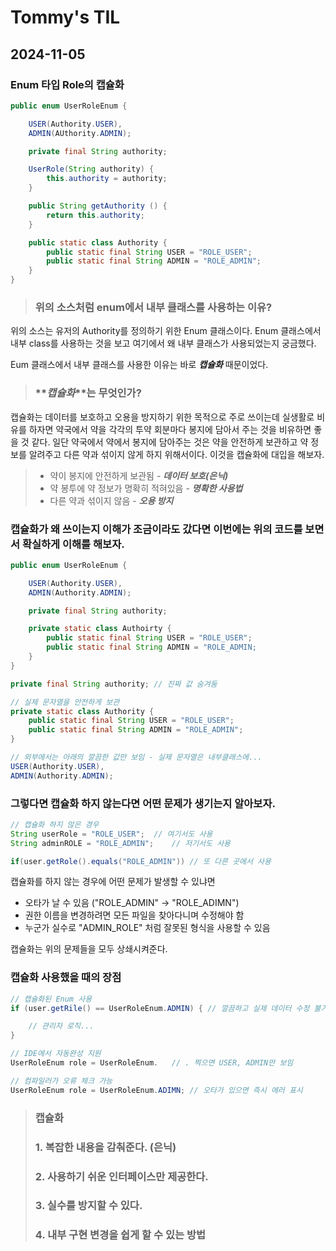 # Tommy's TIL

## 2024-11-05

### Enum 타입 Role의 캡슐화

```java
public enum UserRoleEnum {

    USER(Authority.USER),
    ADMIN(AUthority.ADMIN);

    private final String authority;

    UserRole(String authority) {
        this.authority = authority;
    }

    public String getAuthority () {
        return this.authority;
    }

    public static class Authority {
        public static final String USER = "ROLE_USER";
        public static final String ADMIN = "ROLE_ADMIN";
    }
}
```

> ### 위의 소스처럼 enum에서 내부 클래스를 사용하는 이유?

위의 소스는 유저의 Authority를 정의하기 위한 Enum 클래스이다. Enum 클래스에서 내부 class를 사용하는 것을 보고 여기에서 왜 내부 클래스가 사용되었는지 궁금했다.

Eum 클래스에서 내부 클래스를 사용한 이유는 바로 **_캡슐화_** 때문이었다.

> ### **_캡슐화_**는 무엇인가?

캡슐화는 데이터를 보호하고 오용을 방지하기 위한 목적으로 주로 쓰이는데 실생활로 비유를 하자면 약국에서 약을 각각의 투약 회분마다 봉지에 담아서 주는 것을 비유하면 좋을 것 같다. 일단 약국에서 약에서 봉지에 담아주는 것은 약을 안전하게 보관하고 약 정보를 알려주고 다른 약과 섞이지 않게 하지 위해서이다. 이것을 캡슐화에 대입을 해보자.

> -   약이 봉지에 안전하게 보관됨 - **_데이터 보호(은닉)_**
> -   약 봉투에 약 정보가 명확히 적혀있음 - **_명확한 사용법_**
> -   다른 약과 섞이지 않음 - **_오용 방지_**

### **캡슐화가 왜 쓰이는지 이해가 조금이라도 갔다면 이번에는 위의 코드를 보면서 확실하게 이해를 해보자.**

```java
public enum UserRoleEnum {

    USER(Authority.USER),
    ADMIN(Authority.ADMIN);

    private final String authority;

    private static class Authoirty {
        public static final String USER = "ROLE_USER";
        public static final String ADMIN = "ROLE_ADMIN;
    }
}
```

```java
private final String authority; // 진짜 값 숨겨둠
```

```java
// 실제 문자열을 안전하게 보관
private static class Authority {
    public static final String USER = "ROLE_USER";
    public static final String ADMIN = "ROLE_ADMIN";
}
```

```java
// 외부에서는 아래의 깔끔한 값만 보임 - 실제 문자열은 내부클래스에...
USER(Authority.USER),
ADMIN(Authority.ADMIN);
```

### **그렇다면 캡슐화 하지 않는다면 어떤 문제가 생기는지 알아보자.**

```java
// 캡슐화 하지 않은 경우
String userRole = "ROLE_USER";  // 여기서도 사용
String adminROLE = "ROLE_ADMIN";    // 저기서도 사용

if(user.getRole().equals("ROLE_ADMIN")) // 또 다른 곳에서 사용
```

캡슐화를 하지 않는 경우에 어떤 문제가 발생할 수 있냐면

-   오타가 날 수 있음 ("ROLE_ADMIN" -> "ROLE_ADIMN")
-   권한 이름을 변경하려면 모든 파일을 찾아다니며 수정해야 함
-   누군가 실수로 "ADMIN_ROLE" 처럼 잘못된 형식을 사용할 수 있음

캡슐화는 위의 문제들을 모두 상쇄시켜준다.

### 캡슐화 사용했을 때의 장점

```java
// 캡슐화된 Enum 사용
if (user.getRile() == UserRoleEnum.ADMIN) { // 깔끔하고 실제 데이터 수정 불가

    // 관리자 로직...
}

// IDE에서 자동완성 지원
UserRoleEnum role = UserRoleEnum.   // . 찍으면 USER, ADMIN만 보임

// 컴파일러가 오류 체크 가능
UserRoleEnum role = UserRoleEnum.ADIMN; // 오타가 있으면 즉시 에러 표시
```

> ### 캡슐화
>
> ### 1. 복잡한 내용을 감춰준다. (은닉)
>
> ### 2. 사용하기 쉬운 인터페이스만 제공한다.
>
> ### 3. 실수를 방지할 수 있다.
>
> ### 4. 내부 구현 변경을 쉽게 할 수 있는 방법
